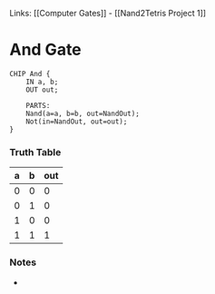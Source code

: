 Links: [[Computer Gates]] - [[Nand2Tetris Project 1]]
# And Gate
```
CHIP And {
    IN a, b;
    OUT out;

    PARTS:
    Nand(a=a, b=b, out=NandOut);
	Not(in=NandOut, out=out);
}
```
### Truth Table

a | b | out
-- | -- | --
 0|0|0
 0|1|0
 1|0|0
 1|1|1

### Notes
- 